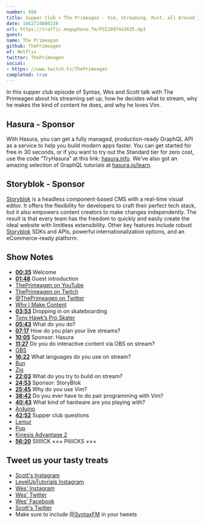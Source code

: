 ```yaml
---
number: 508
title: Supper Club × The Primeagen - Vim, Streaming, Rust, all Around Interesting Guy
date: 1662724800226
url: https://traffic.megaphone.fm/FSI2997443635.mp3
guest: 
name: The Primeagan
github: ThePrimeagen
of: Netflix
twitter: ThePrimeagen
social: 
- https: //www.twitch.tv/ThePrimeagen
completed: true
---
```


In this supper club episode of Syntax, Wes and Scott talk with The Primeagen about his streaming set up, how he decides what to stream, why he makes the kind of content he does, and why he loves Vim.

## Hasura - Sponsor

With Hasura, you can get a fully managed, production-ready GraphQL API as a service to help you build modern apps faster. You can get started for free in 30 seconds, or if you want to try out the Standard tier for zero cost, use the code “TryHasura” at this link: [hasura.info](https://hasura.info/freetrial). We’ve also got an amazing selection of GraphQL tutorials at [hasura.io/learn](https://hasura.io/learn).

## Storyblok - Sponsor

[Storyblok](https://www.storyblok.com/?utm_source=syntaxfm&utm_medium=sponsor&utm_campaign=AWA_SPON_SFM_TRA&utm_content=syntaxfm-podcast) is a headless component-based CMS with a real-time visual editor. It offers the flexibility for developers to craft their perfect tech stack, but it also empowers content creators to make changes independently. The result is that every team has the freedom to quickly and easily create the ideal website with limitless extensibility. Other key features include robust [Storyblok](https://www.storyblok.com/?utm_source=syntaxfm&utm_medium=sponsor&utm_campaign=AWA_SPON_SFM_TRA&utm_content=syntaxfm-podcast) SDKs and APIs, powerful internationalization options, and an eCommerce-ready platform.

## Show Notes

- **[00:35](#t=00:35)** Welcome
- **[01:48](#t=01:48)** Guest introduction
- [ThePrimeagen on YouTube](https://www.youtube.com/channel/UC8ENHE5xdFSwx71u3fDH5Xw)
- [ThePrimeagen on Twitch](https://www.twitch.tv/ThePrimeagen)
- [@ThePrimeagen on Twitter](https://twitter.com/ThePrimeagen)
- [Why I Make Content](https://www.youtube.com/watch?v=7FsyXTMLPBY)
- **[03:53](#t=03:53)** Dropping in on skateboarding
- [Tony Hawk’s Pro Skater](<https://en.wikipedia.org/wiki/Tony_Hawk%27s_Pro_Skater_(video_game)>)
- **[05:43](#t=05:43)** What do you do?
- **[07:17](#t=07:17)** How do you plan your live streams?
- **[10:05](#t=10:05)** Sponsor: Hasura
- **[11:27](#t=11:27)** Do you do interactive content via OBS on stream?
- [OBS](https://obsproject.com)
- **[16:22](#t=16:22)** What languages do you use on stream?
- [Bun](https://bun.sh)
- [Zig](https://ziglang.org)
- **[22:03](#t=22:03)** What do you try to build on stream?
- **[24:53](#t=24:53)** Sponsor: StoryBlok
- **[25:45](#t=25:45)** Why do you use Vim?
- **[38:42](#t=38:42)** Do you ever have to do pair programming with Vim?
- **[40:43](#t=40:43)** What kind of hardware are you playing with?
- [Arduino](https://www.arduino.cc)
- **[42:52](#t=42:52)** Supper club questions
- [Lemur](https://system76.com/laptops/lemur)
- [Pop](https://pop.system76.com)
- [Kinesis Advantage 2](https://kinesis-ergo.com/keyboards/advantage2-keyboard/)
- **[56:20](#t=56:20)** SIIIIICK ××× PIIIICKS ×××

## Tweet us your tasty treats

- [Scott's Instagram](https://www.instagram.com/stolinski/)
- [LevelUpTutorials Instagram](https://www.instagram.com/LevelUpTutorials/)
- [Wes' Instagram](https://www.instagram.com/wesbos/)
- [Wes' Twitter](https://twitter.com/wesbos)
- [Wes' Facebook](https://www.facebook.com/wesbos.developer)
- [Scott's Twitter](https://twitter.com/stolinski)
- Make sure to include [@SyntaxFM](https://twitter.com/SyntaxFM) in your tweets
